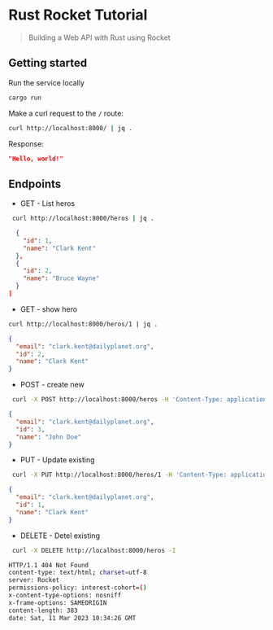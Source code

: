# Rust Rocket Tutorial

> Building a Web API with Rust using Rocket

## Getting started

Run the service locally

```bash
cargo run
```

Make a curl request to the `/` route:

```bash
curl http://localhost:8000/ | jq .
```

Response:

```json
"Hello, world!"
```

## Endpoints

- GET - List heros

```bash
 curl http://localhost:8000/heros | jq .
```

```json
  {
    "id": 1,
    "name": "Clark Kent"
  },
  {
    "id": 2,
    "name": "Bruce Wayne"
  }
]
```

- GET - show hero

```bash
curl http://localhost:8000/heros/1 | jq .
```

```json
{
  "email": "clark.kent@dailyplanet.org",
  "id": 2,
  "name": "Clark Kent"
}
```

- POST - create new

```bash
 curl -X POST http://localhost:8000/heros -H 'Content-Type: application/json' | jq .
```

```json
{
  "email": "clark.kent@dailyplanet.org",
  "id": 3,
  "name": "John Doe"
}
```

- PUT - Update existing

```bash
 curl -X PUT http://localhost:8000/heros/1 -H 'Content-Type: application/json' | jq .
```

```json
{
  "email": "clark.kent@dailyplanet.org",
  "id": 1,
  "name": "Clark Kent"
}
```

- DELETE - Detel existing

```bash
 curl -X DELETE http://localhost:8000/heros -I
```

```bash
HTTP/1.1 404 Not Found
content-type: text/html; charset=utf-8
server: Rocket
permissions-policy: interest-cohort=()
x-content-type-options: nosniff
x-frame-options: SAMEORIGIN
content-length: 383
date: Sat, 11 Mar 2023 10:34:26 GMT

```
